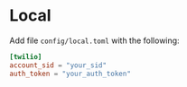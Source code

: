 # Local

Add file `config/local.toml` with the following:

```toml
[twilio]
account_sid = "your_sid"
auth_token = "your_auth_token"
```
